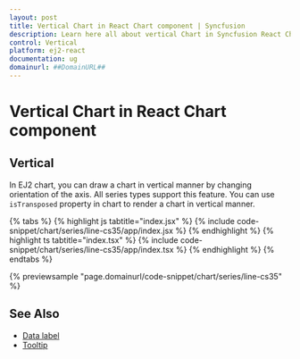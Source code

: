 ```yaml
---
layout: post
title: Vertical Chart in React Chart component | Syncfusion
description: Learn here all about vertical Chart in Syncfusion React Chart component of Syncfusion Essential JS 2 and more.
control: Vertical
platform: ej2-react
documentation: ug
domainurl: ##DomainURL##
---
```


# Vertical Chart in React Chart component

## Vertical

In EJ2 chart, you can draw a chart in vertical manner by changing orientation of the axis. All series types support this feature. You can use `isTransposed` property in chart to render a chart in vertical manner.

{% tabs %}
{% highlight js tabtitle="index.jsx" %}
{% include code-snippet/chart/series/line-cs35/app/index.jsx %}
{% endhighlight %}
{% highlight ts tabtitle="index.tsx" %}
{% include code-snippet/chart/series/line-cs35/app/index.tsx %}
{% endhighlight %}
{% endtabs %}

 {% previewsample "page.domainurl/code-snippet/chart/series/line-cs35" %}

## See Also

* [Data label](./data-labels/)
* [Tooltip](./tool-tip/)